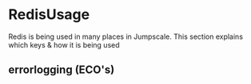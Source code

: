 # RedisUsage

Redis is being used in many places in Jumpscale.
This section explains which keys & how it is being used

## errorlogging (ECO's)

